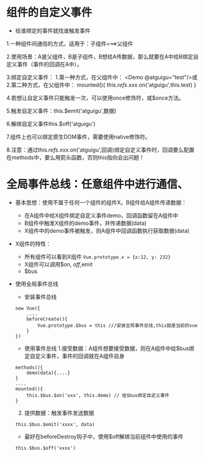 # 组件的自定义事件
- 给谁绑定的事件就找谁触发事件

1.一种组件间通信的方式，适用于：子组件===>父组件

2.使用场景：A是父组件，B是子组件，B想给A传数据，那么就要在A中给B绑定自定义事件（事件的回调在A中）。

3.绑定自定义事件：
    1.第一种方式，在父组件中：
    <Demo @atguigu="test"/>或<Demo v-on:atguigu="test"/>
    2.第二种方式，在父组件中：
    <Demo ref="demo"/>
    mounted(){
    this.$refs.xxx.$on('atguigu',this.test)
    }

4.若想让自定义事件只能触发一次，可以使用once修饰符，或$once方法。

5.触发自定义事件：this.$emit('atguigu',数据)

6.解绑自定义事件this.$off('atguigu')

7.组件上也可以绑定原生DOM事件，需要使用native修饰符。

8.注意：通过this.$refs.xxx.$on('atguigu',回调)绑定自定义事件时，回调要么配置在methods中，要么用箭头函数，否则this指向会出问题！


# 全局事件总线：任意组件中进行通信、
- 基本思想：使用不属于任何一个组件的组件X。B组件给A组件传递数据：
    - 在A组件中给X组件绑定自定义事件demo，回调函数留在A组件中
    - B组件中触发X组件的demo事件，并传递数据(data)
    - X组件中的demo事件被触发，则A组件中回调函数执行获取数据(data)

- X组件的特性：
    - 所有组件可以看到X组件 `Vue.prototype.x = {x:12, y: 232}`
    - X组件可以调用$on, $off,$emit
    - $bus

- 使用全局事件总线
    - 安装事件总线
    ```vue
    new Vue({
        ....
        beforeCreate(){
            Vue.prototype.$bus = this ///安装全局事件总线,this就是当前的vue
        }
    })
    ```
    - 使用事件总线
    1.接受数据：A组件想要接受数据，则在A组件中给$bus绑定自定义事件，事件的回调就在A组件自身
    ```vue
    methods(){
        demo(data){....}
    }
    ....
    mounted(){
        this.$bus.$on('xxx', this.demo) // 给$bus绑定自定义事件
    }
    ```
    2. 提供数据：触发事件发送数据
    ```vue
    this.$bus.$emit('xxxx', data)
    ```
    - 最好在beforeDestroy钩子中，使用$off解绑当前组件中使用的事件
    ```vue
    this.$bus.$off('xxxx')
    ``` 
